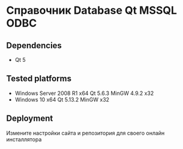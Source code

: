 Справочник Database Qt MSSQL ODBC
=================================

## Dependencies

- Qt 5

## Tested platforms

- Windows Server 2008 R1 x64 Qt 5.6.3 MinGW 4.9.2 x32
- Windows 10 x64 Qt 5.13.2 MinGW x32

## Deployment

Измените настройки сайта  и репозитория для своего онлайн инсталлятора